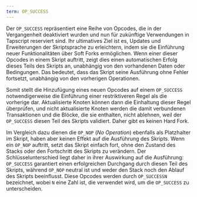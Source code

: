 ```yaml
---
term: OP_SUCCESS
---
```


Der `OP_SUCCESS` repräsentiert eine Reihe von Opcodes, die in der Vergangenheit deaktiviert wurden und nun für zukünftige Verwendungen in Tapscript reserviert sind. Ihr ultimatives Ziel ist es, Updates und Erweiterungen der Skriptsprache zu erleichtern, indem sie die Einführung neuer Funktionalitäten über Soft Forks ermöglichen. Wenn einer dieser Opcodes in einem Skript auftritt, zeigt dies einen automatischen Erfolg dieses Teils des Skripts an, unabhängig von den vorhandenen Daten oder Bedingungen. Das bedeutet, dass das Skript seine Ausführung ohne Fehler fortsetzt, unabhängig von den vorherigen Operationen.

Somit stellt die Hinzufügung eines neuen Opcodes auf einem `OP_SUCCESS` notwendigerweise die Einführung einer restriktiveren Regel als die vorherige dar. Aktualisierte Knoten können dann die Einhaltung dieser Regel überprüfen, und nicht aktualisierte Knoten werden die damit verbundenen Transaktionen und die Blöcke, die sie enthalten, nicht ablehnen, weil der `OP_SUCCESS` diesen Teil des Skripts validiert. Daher gibt es keinen Hard Fork.

Im Vergleich dazu dienen die `OP_NOP` (*No Operation*) ebenfalls als Platzhalter im Skript, haben aber keinen Effekt auf die Ausführung des Skripts. Wenn ein `OP_NOP` auftritt, setzt das Skript einfach fort, ohne den Zustand des Stacks oder den Fortschritt des Skripts zu verändern. Der Schlüsselunterschied liegt daher in ihrer Auswirkung auf die Ausführung: `OP_SUCCESS` garantiert einen erfolgreichen Durchgang durch diesen Teil des Skripts, während `OP_NOP` neutral ist und weder den Stack noch den Ablauf des Skripts beeinflusst. Diese Opcodes werden durch `OP_SUCCESSN` bezeichnet, wobei `N` eine Zahl ist, die verwendet wird, um die `OP_SUCCESS` zu unterscheiden.